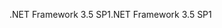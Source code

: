<span data-ttu-id="161b4-101">.NET Framework 3.5 SP1</span><span class="sxs-lookup"><span data-stu-id="161b4-101">.NET Framework 3.5 SP1</span></span>